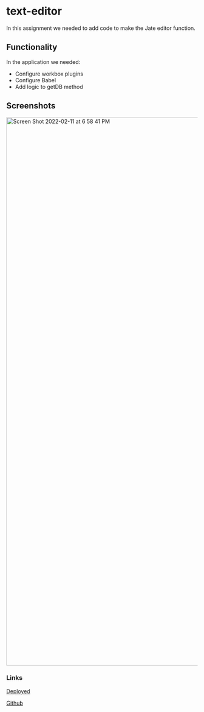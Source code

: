 # text-editor

In this assignment we needed to add code to make the Jate editor function.

## Functionality

In the application we needed:
- Configure workbox plugins
- Configure Babel
- Add logic to getDB method

## Screenshots
<img width="1440" alt="Screen Shot 2022-02-11 at 6 58 41 PM" src="https://user-images.githubusercontent.com/89158559/153691964-a82e74e2-bc81-462d-9afc-f82ae83d677b.png">

### Links

[Deployed](https://text-editor-tgarrey.herokuapp.com/)

[Github](https://github.com/Tgarrey37/text-editor)